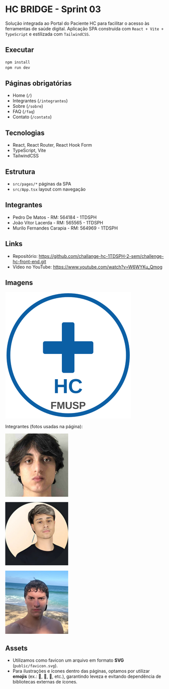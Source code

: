 # HC BRIDGE - Sprint 03

Solução integrada ao Portal do Paciente HC para facilitar o acesso às ferramentas de saúde digital. Aplicação SPA construída com `React + Vite + TypeScript` e estilizada com `TailwindCSS`.

## Executar

```bash
npm install
npm run dev
```

## Páginas obrigatórias
- Home (`/`)
- Integrantes (`/integrantes`)
- Sobre (`/sobre`)
- FAQ (`/faq`)
- Contato (`/contato`)

## Tecnologias
- React, React Router, React Hook Form
- TypeScript, Vite
- TailwindCSS

## Estrutura
- `src/pages/*` páginas da SPA
- `src/App.tsx` layout com navegação

## Integrantes
- Pedro De Matos - RM: 564184 - 1TDSPH
- João Vitor Lacerda - RM: 565565 - 1TDSPH  
- Murilo Fernandes Carapia - RM: 564969 - 1TDSPH

## Links
- Repositório: https://github.com/challange-hc-1TDSPH-2-sem/challenge-hc-front-end.git
- Vídeo no YouTube: https://www.youtube.com/watch?v=W6WYKu_Qmog

## Imagens

![Home](public/favicon.svg)

Integrantes (fotos usadas na página):

![João Vitor Lacerda](public/membros/membro1.png)

![Murilo Fernandes Carapia](public/membros/membro2.png)

![Pedro De Matos](public/membros/membro3.png)

## Assets

- Utilizamos como favicon um arquivo em formato **SVG** (`public/favicon.svg`).
- Para ilustrações e ícones dentro das páginas, optamos por utilizar **emojis** (ex.: 🚨, 🤖, 📅, etc.), garantindo leveza e evitando dependência de bibliotecas externas de ícones.
